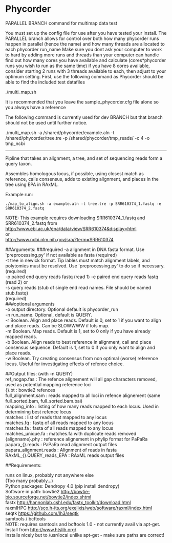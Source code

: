 # Phycorder

PARALLEL BRANCH command for multimap data test

You must set up the config file for use after you have tested your install.
The PARALLEL branch allows for control over both how many phycorder runs happen
in parallel (hence the name) and how many threads are allocated to each phycorder run_name
Make sure you dont ask your computer to work to hard by adding more runs and threads than your computer can handle
find out how many cores you have available and calculate (cores*phycorder runs you wish to run as the same time)
if you have 8 cores available, consider starting 2 runs with 3 threads available to each,
then adjust to your optimum setting.
First, use the following command as Phycorder should be able to find the included test datafiles

./multi_map.sh

It is recommended that you leave the sample_phycorder.cfg file alone so you always have a reference

The following command is currently used for dev BRANCH
but that branch should not be used until further notice.

./multi_map.sh -a /shared/phycorder/example.aln -t /shared/phycorder/tree.tre -p /shared/phycorder/tmp_reads/ -c 4 -o tmp_ncbi

---------------------------------------------------------------------

Pipline that takes an alignment, a tree, and set of sequencing reads form a query taxon.


Assembles  homologous locus, if possible, using closest match as reference,
calls consensus, adds to existing alignment, and places in the tree using EPA in RAxML.


Example run:

    ./map_to_align.sh -a example.aln -t tree.tre -p SRR610374_1.fastq -e SRR610374_2.fastq

NOTE: This example requires downloading SRR610374_1.fastq and SRR610374_2.fastq from  
http://www.ebi.ac.uk/ena/data/view/SRR610374&display=html  
or   
http://www.ncbi.nlm.nih.gov/sra/?term=SRR610374  


##Arguments:
###required
 -a alignment in DNA fasta format. Use 'preprocessing.py' if not available as fasta  (required)  
 -t tree in newick format. Tip lables must match alignment labels, and polytomies must be resolved. Use 'preprocessing.py' to do so if necessary.
 (required)  
 -p paired end query reads fastq (read 1)
 -e paired end query reads fastq (read 2)
    or  
 -s query reads (stub of single end read names. File should be named stub.fastq)  
 (required)  
###optional arguments   
 -o output directory. Optional default is phycorder_run  
 -n run_name.  Optional, default is QUERY.  
 -r Boolean. Align and place reads. Default is 0, set to 1 if you want to align and place reads. Can be SLOWWWW if lots map.  
 -m Boolean. Map reads. Default is 1, set to 0 only if you have already mapped reads.  
 -b Boolean. Align reads to best reference in alignment, call and place consensus sequence. Default is 1, set to 0 if you only want to align and place reads.  
 -w Boolean. Try creating consensus from non optimal (worse) reference locus. Useful for investigating effects of refence choice.  

##Output files:
 (with -n QUERY)  
  ref_nogap.fas : The refence alignement will all gap characters removed, used as potential mapping reference loci  
  {}.bt : bowtie2 refences  
  full_alignment.sam : reads mapped to all loci in refence alignement (same full_sorted.bam, full_sorted.bam.bai)  
  mapping_info : listing of how many reads mapped to each locus. Used in determining best refence locus  
  matches : list of reads that mapped to any locus  
  matches.fq : fastq of all reads mapped to any locus  
  matches.fa : fasta of all reads mapped to any locus  
  matches_unique.fa : matches.fa with duplicate reads removed  
  {alignname}.phy : reference alignement in phylip format for PaPaRa  
  papara_{}.reads : PaPaRa read alignment output files  
  papara_alignment.reads : Alignment of reads in fasta  
  RAxML_{}.QUERY_reads_EPA : RAxML reads output files  


##Requirements:

runs on linux, probably not anywhere else  
(Too many probably...)   
Python packages:
    Dendropy 4.0 (pip install dendropy)  
Software in path:
	bowtie2  http://bowtie-bio.sourceforge.net/bowtie2/index.shtml  
	fastx  http://hannonlab.cshl.edu/fastx_toolkit/download.html  
	raxmlHPC http://sco.h-its.org/exelixis/web/software/raxml/index.html  
	seqtk https://github.com/lh3/seqtk  
	samtools / bcftools  
	NOTE: requires samtools and bcftools 1.0 - not currently avail via apt-get. Install from http://www.htslib.org/  
	Installs nicely but to /usr/local unlike apt-get - make sure paths are correct!  
